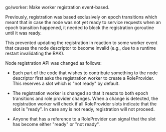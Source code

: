 go/worker: Make worker registration event-based.

Previously, registration was based exclusively on epoch transitions which meant that in case the
node was not yet ready to service requests when an epoch transition happened, it needed to block the
registration goroutine until it was ready.

This prevented updating the registration in reaction to some worker event that causes the node
descriptor to become invalid (e.g., due to a runtime restart invalidating the RAK).

Node registration API was changed as follows:

- Each part of the code that wishes to contribute something to the node descriptor first asks the
  registration worker to create a RoleProvider. This reserves a slot which is "not ready" by
  default.

- The registration worker is changed so that it reacts to both epoch transitions and role provider
  changes. When a change is detected, the registration worker will check if all RoleProvider slots
  indicate that the slot is "ready". In case any is not ready, registration will not proceed.

- Anyone that has a reference to a RoleProvider can signal that the slot has become either "ready"
  or "not ready".
